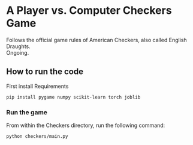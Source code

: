 # A Player vs. Computer Checkers Game
Follows the official game rules of American Checkers, also called English Draughts. \
Ongoing.

## How to run the code
First install Requirements
```
pip install pygame numpy scikit-learn torch joblib
```

### Run the game
From within the Checkers directory, run the following command:
```
python checkers/main.py
```